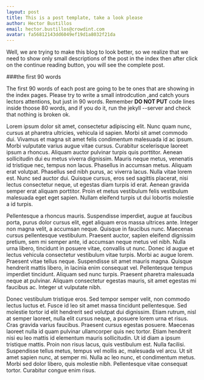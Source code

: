 ```yaml
---
layout: post
title: This is a post template, take a look please
author: Hector Bustillos
email: hector.bustillos@crowdint.com
avatar: fa56812143dd6049ef19d1a8032f21da
---
```


Well, we are trying to make this blog to look better, so we realize that we need to show only
small descriptions of the post in the index then after click on the continue reading button, you
will see the complete post.

###the first 90 words 

The first 90 words of each post are going to be te ones that are showing in the index pages. Please try to write a small introdcution
,and catch yours lectors attentions, but just in 90 words. Remember **DO NOT PUT** code lines  inside thoose 80 words, and if you do it, 
run the jekyll --server and check that nothing is broken ok. 

Lorem ipsum dolor sit amet, consectetur adipiscing elit. Nunc quam nunc, cursus at pharetra ultricies, vehicula id sapien. Morbi sit amet commodo dui. Vivamus et magna sit amet felis condimentum malesuada id ac ipsum. Morbi vulputate varius augue vitae cursus. Curabitur scelerisque laoreet ipsum a rhoncus. Aliquam auctor pulvinar turpis quis porttitor. Aenean sollicitudin dui eu metus viverra dignissim. Mauris neque metus, venenatis id tristique nec, tempus non lacus. Phasellus in accumsan metus. Aliquam erat volutpat. Phasellus sed nibh purus, ac viverra lacus. Nulla vitae lorem est. Nunc sed auctor dui. Quisque cursus, eros sed sagittis placerat, nisi lectus consectetur neque, ut egestas diam turpis id erat. Aenean gravida semper erat aliquam porttitor. Proin et metus vestibulum felis vestibulum malesuada eget eget sapien. Nullam eleifend turpis ut dui lobortis molestie a id turpis.

Pellentesque a rhoncus mauris. Suspendisse imperdiet, augue at faucibus porta, purus dolor cursus elit, eget aliquam eros massa ultrices ante. Integer non magna velit, a accumsan neque. Quisque in faucibus nunc. Maecenas cursus pellentesque vestibulum. Praesent auctor, sapien eleifend dignissim pretium, sem mi semper ante, id accumsan neque metus vel nibh. Nulla urna libero, tincidunt in posuere vitae, convallis ut nunc. Donec id augue et lectus vehicula consectetur vestibulum vitae turpis. Morbi ac augue lorem. Praesent vitae tellus neque. Suspendisse sit amet mauris magna. Quisque hendrerit mattis libero, in lacinia enim consequat vel. Pellentesque tempus imperdiet tincidunt. Aliquam sed nunc turpis. Praesent pharetra malesuada neque at pulvinar. Aliquam consectetur egestas mauris, sit amet egestas mi faucibus ac. Integer ut vulputate nibh.

Donec vestibulum tristique eros. Sed tempor semper velit, non commodo lectus luctus et. Fusce id leo sit amet massa tincidunt pellentesque. Sed molestie tortor id elit hendrerit sed volutpat dui dignissim. Etiam rutrum, nisl at semper laoreet, nulla elit cursus neque, a posuere lorem urna et risus. Cras gravida varius faucibus. Praesent cursus egestas posuere. Maecenas laoreet nulla id quam pulvinar ullamcorper quis nec tortor. Etiam hendrerit nisi eu leo mattis id elementum mauris sollicitudin. Ut id diam a ipsum tristique mattis. Proin non risus lacus, quis vestibulum est. Nulla facilisi. Suspendisse tellus metus, tempus vel mollis ac, malesuada vel arcu. Ut sit amet sapien nunc, at semper mi. Nulla ac leo nunc, et condimentum metus. Morbi sed dolor libero, quis molestie nibh. Pellentesque vitae consequat tortor. Curabitur congue enim risus.
